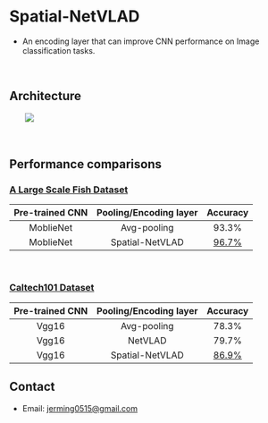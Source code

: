 <!-- --- -->
<!--  title: 'Spatial-NetVLAD' -->
<!-- --- -->

# **Spatial-NetVLAD**

* An encoding layer that can improve CNN performance on Image classification tasks.

<br>

## **Architecture** 

&nbsp;&nbsp;&nbsp;&nbsp;&nbsp;&nbsp;&nbsp;<img src="https://i.imgur.com/GLW6YCG.jpg" width="">

<br>


## **Performance comparisons** 


### [A Large Scale Fish Dataset](https://www.kaggle.com/crowww/a-large-scale-fish-dataset)

|   Pre-trained CNN   | Pooling/Encoding layer | Accuracy |
| :---: | :---: |  :---:   |
|  MoblieNet  | Avg-pooling       | 93.3% |
|  MoblieNet  | Spatial-NetVLAD  | <u>96.7% |

<!-- |   Pre-trained CNN   | Pooling/Encoding layer | Accuracy |
| :---: | :---: |  :---:   |
|  MoblieNet  | Avg-pooling       | 93.3% |
|  MoblieNet  | NetVLAD           | xxx |
|  MoblieNet  | Spatial-NetVLAD  | <u>96.7% | -->


<br>

### [Caltech101 Dataset](http://www.vision.caltech.edu/Image_Datasets/Caltech101/)

|   Pre-trained CNN   | Pooling/Encoding layer | Accuracy |
| :---: | :---: |  :---:   |
|  Vgg16  | Avg-pooling  | 78.3% |
|  Vgg16  | NetVLAD  | 79.7% |
|  Vgg16  | Spatial-NetVLAD  | <u>86.9% |



## **Contact** 

* Email: jerming0515@gmail.com
